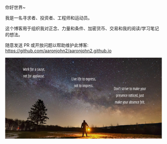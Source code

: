 你好世界~

我是一名寻求者、投资者、工程师和运动员。

这个博客用于组织我对正念、力量和条件、加密货币、交易和我的阅读/学习笔记的想法。

随意发送 PR 或开放问题以帮助维护此博客: https://github.com/aaronjohn2/aaronjohn2.github.io

![](/assets/quote.jpg)
